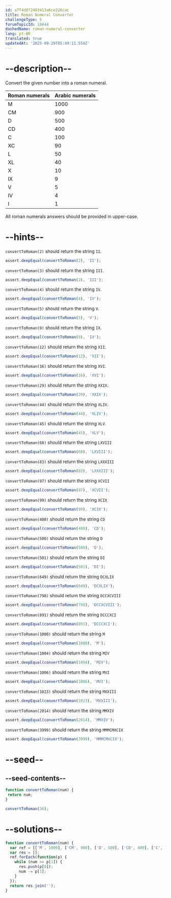 ```yaml
---
id: a7f4d8f2483413a6ce226cac
title: Roman Numeral Converter
challengeType: 5
forumTopicId: 16044
dashedName: roman-numeral-converter
lang: pt-BR
translated: true
updatedAt: '2025-09-29T05:49:11.554Z'
---
```


# --description--

Convert the given number into a roman numeral.

| Roman numerals | Arabic numerals |
|----------------|-----------------|
| M              | 1000            |
| CM             | 900             |
| D              | 500             |
| CD             | 400             |
| C              | 100             |
| XC             | 90              |
| L              | 50              |
| XL             | 40              |
| X              | 10              |
| IX             | 9               |
| V              | 5               |
| IV             | 4               |
| I              | 1               |

All roman numerals answers should be provided in upper-case.

# --hints--

`convertToRoman(2)` should return the string `II`.

```js
assert.deepEqual(convertToRoman(2), 'II');
```

`convertToRoman(3)` should return the string `III`.

```js
assert.deepEqual(convertToRoman(3), 'III');
```

`convertToRoman(4)` should return the string `IV`.

```js
assert.deepEqual(convertToRoman(4), 'IV');
```

`convertToRoman(5)` should return the string `V`.

```js
assert.deepEqual(convertToRoman(5), 'V');
```

`convertToRoman(9)` should return the string `IX`.

```js
assert.deepEqual(convertToRoman(9), 'IX');
```

`convertToRoman(12)` should return the string `XII`.

```js
assert.deepEqual(convertToRoman(12), 'XII');
```

`convertToRoman(16)` should return the string `XVI`.

```js
assert.deepEqual(convertToRoman(16), 'XVI');
```

`convertToRoman(29)` should return the string `XXIX`.

```js
assert.deepEqual(convertToRoman(29), 'XXIX');
```

`convertToRoman(44)` should return the string `XLIV`.

```js
assert.deepEqual(convertToRoman(44), 'XLIV');
```

`convertToRoman(45)` should return the string `XLV`.

```js
assert.deepEqual(convertToRoman(45), 'XLV');
```

`convertToRoman(68)` should return the string `LXVIII`

```js
assert.deepEqual(convertToRoman(68), 'LXVIII');
```

`convertToRoman(83)` should return the string `LXXXIII`

```js
assert.deepEqual(convertToRoman(83), 'LXXXIII');
```

`convertToRoman(97)` should return the string `XCVII`

```js
assert.deepEqual(convertToRoman(97), 'XCVII');
```

`convertToRoman(99)` should return the string `XCIX`

```js
assert.deepEqual(convertToRoman(99), 'XCIX');
```

`convertToRoman(400)` should return the string `CD`

```js
assert.deepEqual(convertToRoman(400), 'CD');
```

`convertToRoman(500)` should return the string `D`

```js
assert.deepEqual(convertToRoman(500), 'D');
```

`convertToRoman(501)` should return the string `DI`

```js
assert.deepEqual(convertToRoman(501), 'DI');
```

`convertToRoman(649)` should return the string `DCXLIX`

```js
assert.deepEqual(convertToRoman(649), 'DCXLIX');
```

`convertToRoman(798)` should return the string `DCCXCVIII`

```js
assert.deepEqual(convertToRoman(798), 'DCCXCVIII');
```

`convertToRoman(891)` should return the string `DCCCXCI`

```js
assert.deepEqual(convertToRoman(891), 'DCCCXCI');
```

`convertToRoman(1000)` should return the string `M`

```js
assert.deepEqual(convertToRoman(1000), 'M');
```

`convertToRoman(1004)` should return the string `MIV`

```js
assert.deepEqual(convertToRoman(1004), 'MIV');
```

`convertToRoman(1006)` should return the string `MVI`

```js
assert.deepEqual(convertToRoman(1006), 'MVI');
```

`convertToRoman(1023)` should return the string `MXXIII`

```js
assert.deepEqual(convertToRoman(1023), 'MXXIII');
```

`convertToRoman(2014)` should return the string `MMXIV`

```js
assert.deepEqual(convertToRoman(2014), 'MMXIV');
```

`convertToRoman(3999)` should return the string `MMMCMXCIX`

```js
assert.deepEqual(convertToRoman(3999), 'MMMCMXCIX');
```

# --seed--

## --seed-contents--

```js
function convertToRoman(num) {
 return num;
}

convertToRoman(36);
```

# --solutions--

```js
function convertToRoman(num) {
  var ref = [['M', 1000], ['CM', 900], ['D', 500], ['CD', 400], ['C', 100], ['XC', 90], ['L', 50], ['XL', 40], ['X', 10], ['IX', 9], ['V', 5], ['IV', 4], ['I', 1]];
  var res = [];
  ref.forEach(function(p) {
    while (num >= p[1]) {
      res.push(p[0]);
      num -= p[1];
    }
  });
  return res.join('');
}
```
